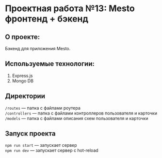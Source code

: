 # Проектная работа №13: Mesto фронтенд + бэкенд

## О проекте:

Бэкенд для приложения Mesto.

## Используемые технологии:

1. Express.js
2. Mongo DB

## Директории

`/routes` — папка с файлами роутера  
`/controllers` — папка с файлами контроллеров пользователя и карточки   
`/models` — папка с файлами описания схем пользователя и карточки  
  
## Запуск проекта

`npm run start` — запускает сервер   
`npm run dev` — запускает сервер с hot-reload
